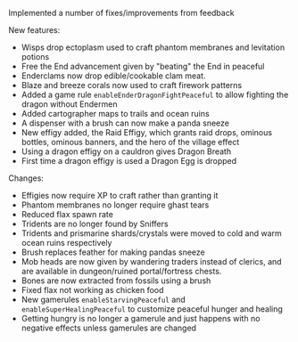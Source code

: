 Implemented a number of fixes/improvements from feedback

New features:
- Wisps drop ectoplasm used to craft phantom membranes and levitation potions
- Free the End advancement given by "beating" the End in peaceful
- Enderclams now drop edible/cookable clam meat.
- Blaze and breeze corals now used to craft firework patterns
- Added a game rule `enableEnderDragonFightPeaceful` to allow fighting the dragon without Endermen
- Added cartographer maps to trails and ocean ruins
- A dispenser with a brush can now make a panda sneeze
- New effigy added, the Raid Effigy, which grants raid drops, ominous bottles, ominous banners, and the hero of the village effect
- Using a dragon effigy on a cauldron gives Dragon Breath
- First time a dragon effigy is used a Dragon Egg is dropped

Changes:
- Effigies now require XP to craft rather than granting it
- Phantom membranes no longer require ghast tears
- Reduced flax spawn rate
- Tridents are no longer found by Sniffers
- Tridents and prismarine shards/crystals were moved to cold and warm ocean ruins respectively
- Brush replaces feather for making pandas sneeze
- Mob heads are now given by wandering traders instead of clerics, and are available in dungeon/ruined portal/fortress chests.
- Bones are now extracted from fossils using a brush
- Fixed flax not working as chicken food
- New gamerules `enableStarvingPeaceful` and `enableSuperHealingPeaceful` to customize peaceful hunger and healing
- Getting hungry is no longer a gamerule and just happens with no negative effects unless gamerules are changed